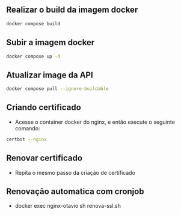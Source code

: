 ## Realizar o build da imagem docker
```sh
docker compose build
```

## Subir a imagem docker
```sh
docker compose up -d
```
## Atualizar image da API
```sh
docker compose pull --ignore-buildable
```

## Criando certificado
- Acesse o container docker do nginx, e então execute o seguinte comando:
```sh
certbot --nginx
```

## Renovar certificado
- Repita o mesmo passo da criação de certificado

## Renovação automatica com cronjob
- docker exec nginx-otavio sh renova-ssl.sh
